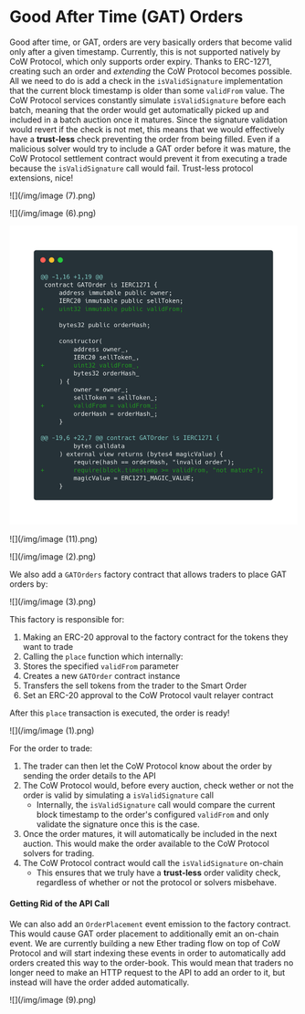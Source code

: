 # Good After Time (GAT) Orders

Good after time, or GAT, orders are very basically orders that become valid only after a given timestamp. Currently, this is not supported natively by CoW Protocol, which only supports order expiry. Thanks to ERC-1271, creating such an order and _extending_ the CoW Protocol becomes possible. All we need to do is add a check in the `isValidSignature` implementation that the current block timestamp is older than some `validFrom` value. The CoW Protocol services constantly simulate `isValidSignature` before each batch, meaning that the order would get automatically picked up and included in a batch auction once it matures. Since the signature validation would revert if the check is not met, this means that we would effectively have a **trust-less** check preventing the order from being filled. Even if a malicious solver would try to include a GAT order before it was mature, the CoW Protocol settlement contract would prevent it from executing a trade because the `isValidSignature` call would fail. Trust-less protocol extensions, nice!

![](/img/image (7).png)

![](/img/image (6).png)

![](/img/image.png)

![](/img/image (11).png)

![](/img/image (2).png)

We also add a `GATOrders` factory contract that allows traders to place GAT orders by:

![](/img/image (3).png)

This factory is responsible for:

1. Making an ERC-20 approval to the factory contract for the tokens they want to trade
2. Calling the `place` function which internally:
3. Stores the specified `validFrom` parameter
4. Creates a new `GATOrder` contract instance
5. Transfers the sell tokens from the trader to the Smart Order
6. Set an ERC-20 approval to the CoW Protocol vault relayer contract

After this `place` transaction is executed, the order is ready!

![](/img/image (1).png)

For the order to trade:

1. The trader can then let the CoW Protocol know about the order by sending the order details to the API
2. The CoW Protocol would, before every auction, check wether or not the order is valid by simulating a `isValidSignature` call
   * Internally, the `isValidSignature` call would compare the current block timestamp to the order's configured `validFrom` and only validate the signature once this is the case.
3. Once the order matures, it will automatically be included in the next auction. This would make the order available to the CoW Protocol solvers for trading.
4. The CoW Protocol contract would call the `isValidSignature` on-chain
   * This ensures that we truly have a **trust-less** order validity check, regardless of whether or not the protocol or solvers misbehave.

#### Getting Rid of the API Call

We can also add an `OrderPlacement` event emission to the factory contract. This would cause GAT order placement to additionally emit an on-chain event. We are currently building a new Ether trading flow on top of CoW Protocol and will start indexing these events in order to automatically add orders created this way to the order-book. This would mean that traders no longer need to make an HTTP request to the API to add an order to it, but instead will have the order added automatically.

![](/img/image (9).png)

